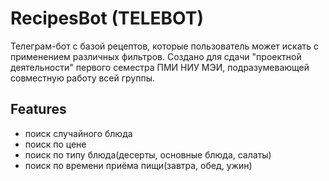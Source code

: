 # RecipesBot (TELEBOT)

Телеграм-бот с базой рецептов, которые пользователь может искать с применением различных фильтров. Создано для сдачи "проектной деятельности" первого семестра ПМИ НИУ МЭИ, подразумевающей совместную работу всей группы. 

## Features

- поиск случайного блюда
- поиск по цене
- поиск по типу блюда(десерты, основные блюда, салаты)
- поиск по времени приёма пищи(завтра, обед, ужин)

